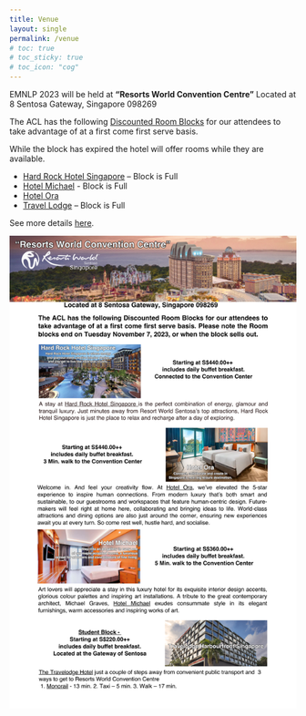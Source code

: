 ```yaml
---
title: Venue
layout: single
permalink: /venue
# toc: true
# toc_sticky: true
# toc_icon: "cog"
---
```


EMNLP 2023 will be held at **“Resorts World Convention Centre”** Located at 8 Sentosa Gateway, Singapore 098269  

The ACL has the following [Discounted Room Blocks](https://www.idem.events/r/emnlp-conference-2023-hotel-ora/) for our attendees to take advantage of at a first come first serve basis. 
<!-- Please note the Room blocks end on Tuesday November 7, 2023, or when the block sells out.  -->
While the block has expired the hotel will offer rooms while they are available.

- [Hard Rock Hotel Singapore](https://www.idem.events/r/emnlp-conference-2023-rws) –  Block is Full <!-- Starting at S$440.00++ includes daily buffet breakfast.
Connected to the Convention Center   -->
- [Hotel Michael](https://www.idem.events/r/emnlp-conference-2023-rws) - Block is Full  <!-- Sta Starting at S$360.00++ includes daily buffet breakfast.
Connected to the Convention Center  -->
- [Hotel Ora](https://www.idem.events/r/emnlp-conference-2023-hotel-ora/)
- [Travel Lodge](https://res.windsurfercrs.com/ibe/details.aspx?hotelID=16813&lang=en-us&group=ASSO%2386029V3_384&hgID=0&currID=130&dt1=8739&nights=1&rooms=1&adults=1&child1=0&child2=0&child3=0&child4=0) – Block is Full <!-- Student Block - Starting at S$220.00++ includes daily buffet breakfast.
Located at the Gateway of Sentosa <br>With 3 ways to get to the Hardrock 1. [Monorail](https://www.rome2rio.com/map/50-Telok-Blangah-Rd-Singapore-098828/8-Sentosa-Gateway-Singapore-098269#r/Monorail) - 13 min. 2. Taxi – 5 min. 3. Walk – 17 min.
 -->
  
See more details [here](assets/images/venue.pdf). 

![image](assets/images/venue.png)


